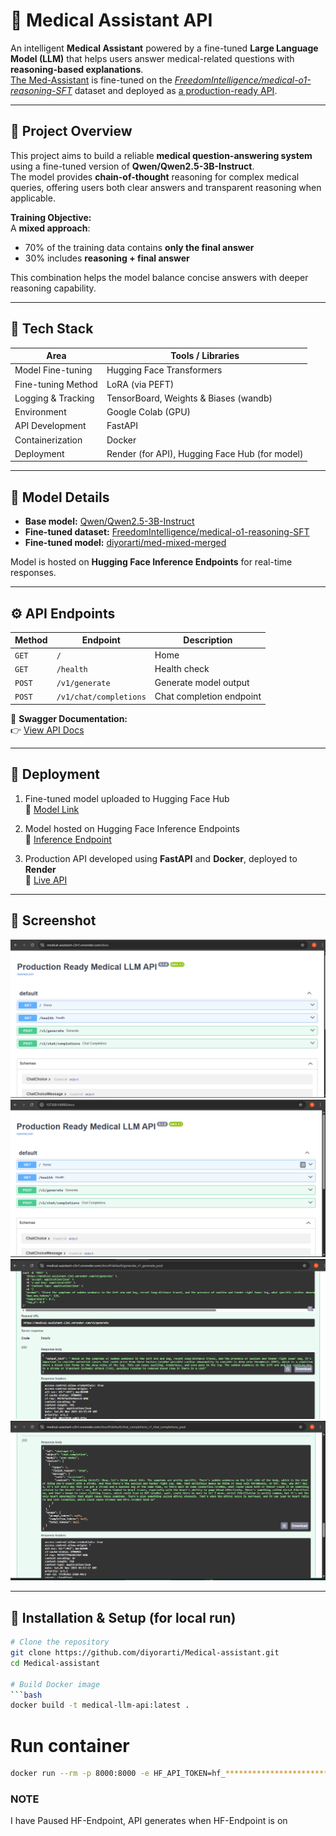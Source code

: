# 🧠 Medical Assistant API

An intelligent **Medical Assistant** powered by a fine-tuned **Large Language Model (LLM)** that helps users answer medical-related questions with **reasoning-based explanations**.  
[The Med-Assistant](https://huggingface.co/diyorarti/med-mixed-merged) is fine-tuned on the [*FreedomIntelligence/medical-o1-reasoning-SFT*](https://huggingface.co/datasets/FreedomIntelligence/medical-o1-reasoning-SFT) dataset and deployed as [a production-ready API](https://medical-assistant-c3n1.onrender.com).

---

## 🚀 Project Overview

This project aims to build a reliable **medical question-answering system** using a fine-tuned version of **Qwen/Qwen2.5-3B-Instruct**.  
The model provides **chain-of-thought** reasoning for complex medical queries, offering users both clear answers and transparent reasoning when applicable.

**Training Objective:**  
A **mixed approach**:
- 70% of the training data contains **only the final answer**
- 30% includes **reasoning + final answer**

This combination helps the model balance concise answers with deeper reasoning capability.

---

## 🧩 Tech Stack

| Area | Tools / Libraries |
|------|--------------------|
| Model Fine-tuning | Hugging Face Transformers |
| Fine-tuning Method | LoRA (via PEFT) |
| Logging & Tracking | TensorBoard, Weights & Biases (wandb) |
| Environment | Google Colab (GPU) |
| API Development | FastAPI |
| Containerization | Docker |
| Deployment | Render (for API), Hugging Face Hub (for model) |

---

## 🧠 Model Details

- **Base model:** [Qwen/Qwen2.5-3B-Instruct](https://huggingface.co/Qwen/Qwen2.5-3B-Instruct)  
- **Fine-tuned dataset:** [FreedomIntelligence/medical-o1-reasoning-SFT](https://huggingface.co/datasets/FreedomIntelligence/medical-o1-reasoning-SFT)  
- **Fine-tuned model:** [diyorarti/med-mixed-merged](https://huggingface.co/diyorarti/med-mixed-merged)

Model is hosted on **Hugging Face Inference Endpoints** for real-time responses.

---

## ⚙️ API Endpoints

| Method | Endpoint | Description |
|--------|-----------|-------------|
| `GET` | `/` | Home |
| `GET` | `/health` | Health check |
| `POST` | `/v1/generate` | Generate model output |
| `POST` | `/v1/chat/completions` | Chat completion endpoint |

📘 **Swagger Documentation:**  
👉 [View API Docs](https://medical-assistant-c3n1.onrender.com/docs)

---

## 🐳 Deployment

1. Fine-tuned model uploaded to Hugging Face Hub  
   🔗 [Model Link](https://huggingface.co/diyorarti/med-mixed-merged)

2. Model hosted on Hugging Face Inference Endpoints  
   🔗 [Inference Endpoint]()

3. Production API developed using **FastAPI** and **Docker**, deployed to **Render**  
   🔗 [Live API](https://medical-assistant-c3n1.onrender.com)

---

## 📸 Screenshot

![Swagger UI Screenshot](assets/render-api.png)
![Swagger UI Screenshot](assets/running-local.png)
![Swagger UI Screenshot](assets/api-generate-endpoint.png)
![Swagger UI Screenshot](assets/api-chat-completion-endpoint.png)

---


## 🧰 Installation & Setup (for local run)

```bash
# Clone the repository
git clone https://github.com/diyorarti/Medical-assistant.git
cd Medical-assistant

# Build Docker image
```bash
docker build -t medical-llm-api:latest .
```

# Run container
```bash
docker run --rm -p 8000:8000 -e HF_API_TOKEN=hf_******************************** -e API_KEY=****** medical-llm-api:latest
```

### NOTE
I have Paused HF-Endpoint, API generates when HF-Endpoint is on